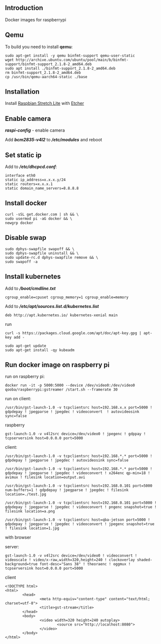 ## Introduction

Docker images for raspberrypi 

## Qemu

To build you need to install **qemu**:
```
sudo apt-get install -y qemu binfmt-support qemu-user-static
wget http://archive.ubuntu.com/ubuntu/pool/main/b/binfmt-support/binfmt-support_2.1.8-2_amd64.deb
sudo apt install ./binfmt-support_2.1.8-2_amd64.deb
rm binfmt-support_2.1.8-2_amd64.deb
cp /usr/bin/qemu-aarch64-static ./base
```

## Installation

Install [Raspbian Stretch Lite](https://www.raspberrypi.org/downloads/raspbian/) with [Etcher](https://www.balena.io/etcher/)

## Enable camera

***raspi-config*** - enable camera

Add ***bcm2835-v4l2*** to ***/etc/modules*** and reboot

## Set static ip

Add to ***/etc/dhcpcd.conf***:
```
interface eth0
static ip_address=x.x.x.y/24
static routers=x.x.x.1
static domain_name_servers=8.8.8.8
```

## Install docker

```
curl -sSL get.docker.com | sh && \
sudo usermod pi -aG docker && \
newgrp docker
```

## Disable swap

```
sudo dphys-swapfile swapoff && \
sudo dphys-swapfile uninstall && \
sudo update-rc.d dphys-swapfile remove && \
sudo swapoff -a
```

## Install kubernetes

Add to ***/boot/cmdline.txt***
```
cgroup_enable=cpuset cgroup_memory=1 cgroup_enable=memory
```

Add to ***/etc/apt/sources.list.d/kubernetes.list***
```
deb http://apt.kubernetes.io/ kubernetes-xenial main
```

run
```
curl -s https://packages.cloud.google.com/apt/doc/apt-key.gpg | apt-key add -
```

```
sudo apt-get update
sudo apt-get install -qy kubeadm
```

## Run docker image on raspberry pi

run on raspberry pi:
```
docker run -it -p 5000:5000 --device /dev/video0:/dev/video0 qooba/raspberrypi:gstreamer /start.sh --framerate 30
```

run on client:
```
/usr/bin/gst-launch-1.0 -v tcpclientsrc host=192.168.x.x port=5000 ! gdpdepay ! jpegparse ! jpegdec ! videoconvert  ! autovideosink sync=false
```


raspberry
```
gst-launch-1.0 -v v4l2src device=/dev/video0 ! jpegenc ! gdppay ! tcpserversink host=0.0.0.0 port=5000
```

client:
```
/usr/bin/gst-launch-1.0 -v tcpclientsrc host=192.168.*.* port=5000 ! gdpdepay ! jpegparse ! jpegdec ! autovideosink sync=false

/usr/bin/gst-launch-1.0 -v tcpclientsrc host=192.168.*.* port=5000 ! gdpdepay ! jpegparse ! jpegdec ! videoconvert ! x264enc qp-min=18 ! avimux ! filesink location=output.avi

/usr/bin/gst-launch-1.0 -v tcpclientsrc host=192.168.0.101 port=5000 num-buffers=1 ! gdpdepay ! jpegparse ! jpegdec ! filesink location=./test.jpg

/usr/bin/gst-launch-1.0 -v tcpclientsrc host=192.168.0.101 port=5000 ! gdpdepay ! jpegparse ! jpegdec ! videoconvert ! pngenc snapshot=true ! filesink location=a.png

/usr/bin/gst-launch-1.0 -v tcpclientsrc host=qba-jetson port=5000 ! gdpdepay ! jpegparse ! jpegdec ! videoconvert ! jpegenc snapshot=true ! filesink location=1.jpg
```


with browser 

server:
```
gst-launch-1.0 -v v4l2src device=/dev/video0 ! videoconvert ! videoscale ! video/x-raw,width=320,height=240 ! clockoverlay shaded-background=true font-desc="Sans 38" ! theoraenc ! oggmux ! tcpserversink host=0.0.0.0 port=5000
```

client
```
<!DOCTYPE html>
<html>
        <head>
                <meta http-equiv="content-type" content="text/html; charset=utf-8">
                <title>gst-stream</title>
        </head>
        <body>
                <video width=320 height=240 autoplay>
                        <source src="http://localhost:8080">
                </video>
        </body>
</html>
```
